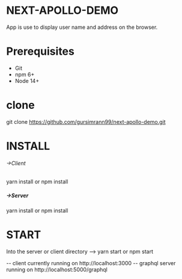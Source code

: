 # NEXT-APOLLO-DEMO

App is use to display user name and address on the browser.

# Prerequisites

- Git
- npm 6+
- Node 14+

# clone

git clone https://github.com/gursimrann99/next-apollo-demo.git

# INSTALL

###### ->Client

yarn install or npm install

##### ->Server

yarn install or npm install

# START

Into the server or client directory --> yarn start or npm start

-- client currently running on http://localhost:3000
-- graphql server running on http://localhost:5000/graphql
